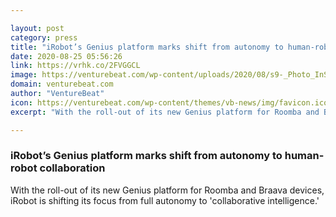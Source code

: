 ```yaml
---

layout: post
category: press
title: "iRobot’s Genius platform marks shift from autonomy to human-robot collaboration"
date: 2020-08-25 05:56:26
link: https://vrhk.co/2FVGGCL
image: https://venturebeat.com/wp-content/uploads/2020/08/s9-_Photo_InSitu_Recommended_Schedule-e1597954794245.jpg?w=1200&strip=all
domain: venturebeat.com
author: "VentureBeat"
icon: https://venturebeat.com/wp-content/themes/vb-news/img/favicon.ico
excerpt: "With the roll-out of its new Genius platform for Roomba and Braava devices, iRobot is shifting its focus from full autonomy to 'collaborative intelligence.'"

---
```


### iRobot’s Genius platform marks shift from autonomy to human-robot collaboration

With the roll-out of its new Genius platform for Roomba and Braava devices, iRobot is shifting its focus from full autonomy to 'collaborative intelligence.'